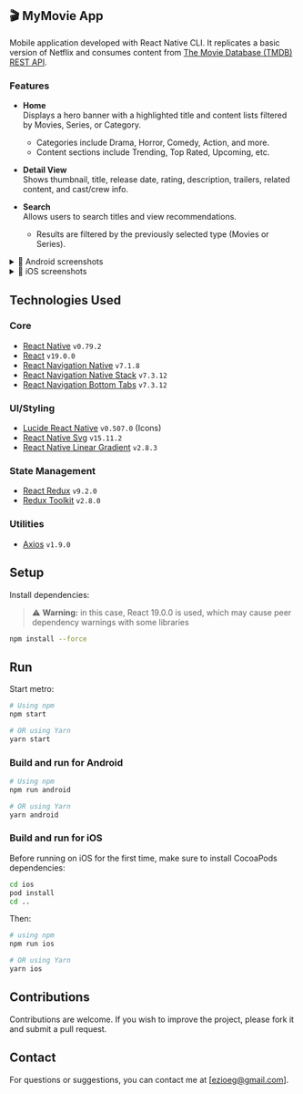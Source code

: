## 🎬 MyMovie App  
Mobile application developed with React Native CLI. It replicates a basic version of Netflix and consumes content from [The Movie Database (TMDB) REST API](https://www.themoviedb.org/documentation/api).

### Features  
- **Home**  
  Displays a hero banner with a highlighted title and content lists filtered by Movies, Series, or Category.  
  - Categories include Drama, Horror, Comedy, Action, and more.  
  - Content sections include Trending, Top Rated, Upcoming, etc.

- **Detail View**  
  Shows thumbnail, title, release date, rating, description, trailers, related content, and cast/crew info.

- **Search**  
  Allows users to search titles and view recommendations.  
  - Results are filtered by the previously selected type (Movies or Series).
 
<details>
  <summary>📱 Android screenshots</summary>
  <p>
    <img src="https://github.com/user-attachments/assets/05466b3e-1e0f-4973-a75b-c08e46e23a85" alt="Android Screenshot 1" width="400"/>
    <img src="https://github.com/user-attachments/assets/7b25326c-349e-42e4-8bd3-8f946354ecfa" alt="Android Screenshot 2" width="400"/>
  </p>
  <p>
    <img src="https://github.com/user-attachments/assets/e03af8a6-a5b7-49e2-b290-7e94bcc130c5" alt="Android Screenshot 3" width="400"/>
    <img src="https://github.com/user-attachments/assets/fda73a60-18b7-4a76-af00-4ca0430a98db" alt="Android Screenshot 4" width="400"/>
  </p>
  <p>
    <img src="https://github.com/user-attachments/assets/0f2dc4b4-4106-40fc-acbd-8ec0c2b8952b" alt="Android Screenshot 5" width="400"/>
  </p>
</details>

<details>
  <summary>📱 iOS screenshots</summary>
  <p>
    <img src="https://github.com/user-attachments/assets/9c2f536a-463c-46c0-9289-a2af504ec881" alt="iOS Screenshot 1" width="400"/>
    <img src="https://github.com/user-attachments/assets/8d81ce98-8bff-4dfe-92ca-eec71279dee2" alt="iOS Screenshot 2" width="400"/>
  </p>
  <p>
    <img src="https://github.com/user-attachments/assets/1d048793-c026-4789-bda5-a82007b3965f" alt="iOS Screenshot 3" width="400"/>
    <img src="https://github.com/user-attachments/assets/a8c8cf8f-63a2-477f-a408-cd18ce9bbad3" alt="iOS Screenshot 4" width="400"/>
  </p>
   <p>
    <img src="https://github.com/user-attachments/assets/a5b22225-cef0-4bf5-959c-feb2a802eb01" alt="iOS Screenshot 3" width="400"/>
    <img src="https://github.com/user-attachments/assets/de71289c-c9ff-45ce-af48-d2cbd77a4370" alt="iOS Screenshot 4" width="400"/>
  </p>
</details>


## Technologies Used
### Core
- [React Native](https://reactnative.dev/) `v0.79.2`
- [React](https://reactjs.org/) `v19.0.0`
- [React Navigation Native](https://reactnavigation.org/docs/getting-started) `v7.1.8`
- [React Navigation Native Stack](https://reactnavigation.org/docs/native-stack-navigator) `v7.3.12`
- [React Navigation Bottom Tabs](https://reactnavigation.org/docs/bottom-tab-navigator) `v7.3.12`

### UI/Styling
- [Lucide React Native](https://github.com/lucide-icons/lucide-react-native) `v0.507.0` (Icons)
- [React Native Svg](https://github.com/react-native-svg/react-native-svg) `v15.11.2`
- [React Native Linear Gradient](https://github.com/react-native-linear-gradient/react-native-linear-gradient) `v2.8.3`

### State Management
- [React Redux](https://react-redux.js.org/) `v9.2.0`
- [Redux Toolkit](https://redux-toolkit.js.org/) `v2.8.0`

### Utilities
- [Axios](https://axios-http.com/) `v1.9.0`

## Setup
Install dependencies:
> ⚠️ **Warning:** in this case, React 19.0.0 is used, which may cause peer dependency warnings with some libraries
```bash
npm install --force
   ```
   
## Run
Start metro:
```sh
# Using npm
npm start

# OR using Yarn
yarn start
```

### Build and run for Android

```sh
# Using npm
npm run android

# OR using Yarn
yarn android
```

### Build and run for iOS
Before running on iOS for the first time, make sure to install CocoaPods dependencies:
```bash
cd ios
pod install
cd ..
```

Then:
```bash
# using npm
npm run ios

# OR using Yarn
yarn ios
```
   
## Contributions
Contributions are welcome. If you wish to improve the project, please fork it and submit a pull request.

## Contact
For questions or suggestions, you can contact me at [ezioeg@gmail.com].
